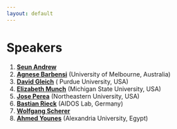 ```yaml
---
layout: default
---
```




# Speakers 


1. [**Seun Andrew**](https://www.linkedin.com/in/sean-thawe-61313624b/)
2.  [**Agnese Barbensi**](https://sites.google.com/view/agnesebarbensi/home) (University of Melbourne, Australia)
3.  [**David Gleich**](https://www.cs.purdue.edu/homes/dgleich/) ( Purdue University, USA)
4.  [**Elizabeth Munch**](http://www.elizabethmunch.com/) (Michigan State University, USA)
5.  [**Jose Perea**](https://www.joperea.com/) (Northeastern University, USA)
6.  [**Bastian Rieck**](https://bastian.rieck.me/) (AIDOS Lab, Germany)
7.  [**Wolfgang Scherer**]()
8.  [**Ahmed Younes**](https://www.linkedin.com/in/ahmed-younes-18910592/?originalSubdomain=eg) (Alexandria University, Egypt)





















